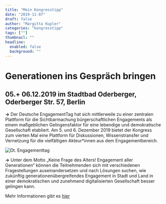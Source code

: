 ```yaml
---
title: "Mein Kongresstipp"
date: "2019-11-07"
draft: false
author: "Margitta Kupler"
categories: "kongresstipp"
tags: [""]
thumbnail: ""
headline:
  enabled: false
  background: ""
---
```


# Generationen ins Gespräch bringen
## 05.+ 06.12.2019 im Stadtbad Oderberger, Oderberger Str. 57, Berlin

**→** Der Deutsche EngagementTag hat sich mittlerweile zu einer zentralen
Plattform für die Sichtbarmachung bürgerschaftlichen Engagements als einem
maßgeblichen Gelingensfaktor für eine lebendige und demokratische Gesellschaft
etabliert. Am 5. und 6. Dezember 2019 bietet der Kongress zum vierten Mal eine
Plattform für Diskussionen, Wissenstransfer und Vernetzung für die
vielfältigen Akteur*innen aus dem Engagementbereich.

<!--more-->

![Dt. Engagementtag](https://www.ehrenamtsstiftung-mv.de/export/sites/ehrenamtsstiftung/bilder/imgOld/news/PIC_NL_202009_Jahresbericht-2019_EAS-MV.png_1844519866.png)

**→** Unter dem Motto „Keine Frage des Alters! Engagement aller Generationen“
können die Teilnehmenden sich mit verschiedenen Fragestellungen
auseinandersetzen und nach Lösungen suchen, wie zukünftig
generationenübergreifendes Engagement in Stadt und Land in einer
demokratischen und zunehmend digitalisierten Gesellschaft besser gelingen
kann.

Mehr Informationen gibt es [hier](https://bmfsfj-veranstaltungen.bafza.de/deutscher-engagementtag-2019/start.html "Engagement")